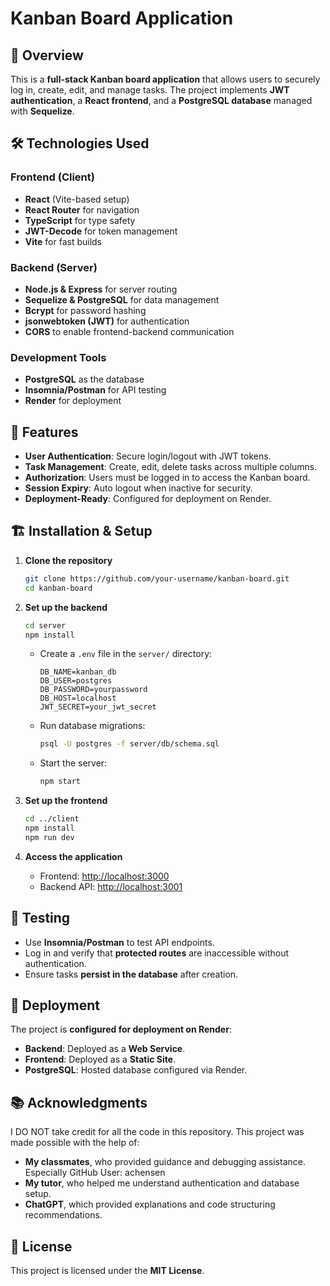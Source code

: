 # Kanban Board Application

## 📌 Overview
This is a **full-stack Kanban board application** that allows users to securely log in, create, edit, and manage tasks. The project implements **JWT authentication**, a **React frontend**, and a **PostgreSQL database** managed with **Sequelize**.

## 🛠️ Technologies Used
### Frontend (Client)
- **React** (Vite-based setup)
- **React Router** for navigation
- **TypeScript** for type safety
- **JWT-Decode** for token management
- **Vite** for fast builds

### Backend (Server)
- **Node.js & Express** for server routing
- **Sequelize & PostgreSQL** for data management
- **Bcrypt** for password hashing
- **jsonwebtoken (JWT)** for authentication
- **CORS** to enable frontend-backend communication

### Development Tools
- **PostgreSQL** as the database
- **Insomnia/Postman** for API testing
- **Render** for deployment

## 🚀 Features
- **User Authentication**: Secure login/logout with JWT tokens.
- **Task Management**: Create, edit, delete tasks across multiple columns.
- **Authorization**: Users must be logged in to access the Kanban board.
- **Session Expiry**: Auto logout when inactive for security.
- **Deployment-Ready**: Configured for deployment on Render.

## 🏗️ Installation & Setup
1. **Clone the repository**
   ```sh
   git clone https://github.com/your-username/kanban-board.git
   cd kanban-board
   ```
2. **Set up the backend**
   ```sh
   cd server
   npm install
   ```
   - Create a `.env` file in the `server/` directory:
     ```env
     DB_NAME=kanban_db
     DB_USER=postgres
     DB_PASSWORD=yourpassword
     DB_HOST=localhost
     JWT_SECRET=your_jwt_secret
     ```
   - Run database migrations:
     ```sh
     psql -U postgres -f server/db/schema.sql
     ```
   - Start the server:
     ```sh
     npm start
     ```

3. **Set up the frontend**
   ```sh
   cd ../client
   npm install
   npm run dev
   ```

4. **Access the application**
   - Frontend: [http://localhost:3000](http://localhost:3000)
   - Backend API: [http://localhost:3001](http://localhost:3001)

## 🧪 Testing
- Use **Insomnia/Postman** to test API endpoints.
- Log in and verify that **protected routes** are inaccessible without authentication.
- Ensure tasks **persist in the database** after creation.

## 📌 Deployment
The project is **configured for deployment on Render**:
- **Backend**: Deployed as a **Web Service**.
- **Frontend**: Deployed as a **Static Site**.
- **PostgreSQL**: Hosted database configured via Render.

## 📚 Acknowledgments
I DO NOT take credit for all the code in this repository. This project was made possible with the help of:
- **My classmates**, who provided guidance and debugging assistance. Especially GitHub User: achensen
- **My tutor**, who helped me understand authentication and database setup.
- **ChatGPT**, which provided explanations and code structuring recommendations.

## 📜 License
This project is licensed under the **MIT License**.